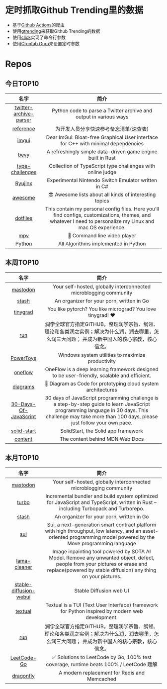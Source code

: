 # 定时抓取Github Trending里的数据
* 基于[Github Actions](https://docs.github.com/en/actions)的爬虫
* 使用[gtrending](https://github.com/hedythedev/gtrending)来获取Github Trending的数据
* 使用[click](https://github.com/pallets/click)实现了命令行参数
* 使用[Crontab Guru](https://crontab.guru/)来设置定时参数

# Repos
## 今日TOP10 
<!-- START OF DAILY_TOP10_REPOS -->
| 名字 | 简介 |
| :----: | :----: |
| [twitter-archive-parser](https://github.com/timhutton/twitter-archive-parser) | Python code to parse a Twitter archive and output in various ways |
| [reference](https://github.com/jaywcjlove/reference) | 为开发人员分享快速参考备忘清单(速查表) |
| [imgui](https://github.com/ocornut/imgui) | Dear ImGui: Bloat-free Graphical User interface for C++ with minimal dependencies |
| [bevy](https://github.com/bevyengine/bevy) | A refreshingly simple data-driven game engine built in Rust |
| [type-challenges](https://github.com/type-challenges/type-challenges) | Collection of TypeScript type challenges with online judge |
| [Ryujinx](https://github.com/Ryujinx/Ryujinx) | Experimental Nintendo Switch Emulator written in C# |
| [awesome](https://github.com/sindresorhus/awesome) | 😎 Awesome lists about all kinds of interesting topics |
| [dotfiles](https://github.com/ChristianLempa/dotfiles) | This contain my personal config files. Here you'll find configs, customizations, themes, and whatever I need to personalize my Linux and mac OS experience. |
| [mpv](https://github.com/mpv-player/mpv) | 🎥 Command line video player |
| [Python](https://github.com/TheAlgorithms/Python) | All Algorithms implemented in Python |
<!-- END OF DAILY_TOP10_REPOS -->

## 本周TOP10
<!-- START OF WEEKLY_TOP10_REPOS -->
| 名字 | 简介 |
| :----: | :----: |
| [mastodon](https://github.com/mastodon/mastodon) | Your self-hosted, globally interconnected microblogging community |
| [stash](https://github.com/stashapp/stash) | An organizer for your porn, written in Go |
| [tinygrad](https://github.com/geohot/tinygrad) | You like pytorch? You like micrograd? You love tinygrad! ❤️ |
| [run](https://github.com/The-Run-Philosophy-Organization/run) | 润学全球官方指定GITHUB，整理润学宗旨、纲领、理论和各类润之实例；解决为什么润，润去哪里，怎么润三大问题； 并成为新中国人的核心宗教，核心信念。 |
| [PowerToys](https://github.com/microsoft/PowerToys) | Windows system utilities to maximize productivity |
| [oneflow](https://github.com/Oneflow-Inc/oneflow) | OneFlow is a deep learning framework designed to be user-friendly, scalable and efficient. |
| [diagrams](https://github.com/mingrammer/diagrams) | 🎨 Diagram as Code for prototyping cloud system architectures |
| [30-Days-Of-JavaScript](https://github.com/Asabeneh/30-Days-Of-JavaScript) | 30 days of JavaScript programming challenge is a step-by-step guide to learn JavaScript programming language in 30 days. This challenge may take more than 100 days, please just follow your own pace. |
| [solid-start](https://github.com/solidjs/solid-start) | SolidStart, the Solid app framework |
| [content](https://github.com/mdn/content) | The content behind MDN Web Docs |
<!-- END OF WEEKLY_TOP10_REPOS -->

## 本月TOP10
<!-- START OF MONTHLY_TOP10_REPOS -->
| 名字 | 简介 |
| :----: | :----: |
| [mastodon](https://github.com/mastodon/mastodon) | Your self-hosted, globally interconnected microblogging community |
| [turbo](https://github.com/vercel/turbo) | Incremental bundler and build system optimized for JavaScript and TypeScript, written in Rust – including Turbopack and Turborepo. |
| [stash](https://github.com/stashapp/stash) | An organizer for your porn, written in Go |
| [sui](https://github.com/MystenLabs/sui) | Sui, a next-generation smart contract platform with high throughput, low latency, and an asset-oriented programming model powered by the Move programming language |
| [lama-cleaner](https://github.com/Sanster/lama-cleaner) | Image inpainting tool powered by SOTA AI Model. Remove any unwanted object, defect, people from your pictures or erase and replace(powered by stable diffusion) any thing on your pictures. |
| [stable-diffusion-webui](https://github.com/AUTOMATIC1111/stable-diffusion-webui) | Stable Diffusion web UI |
| [textual](https://github.com/Textualize/textual) | Textual is a TUI (Text User Interface) framework for Python inspired by modern web development. |
| [run](https://github.com/The-Run-Philosophy-Organization/run) | 润学全球官方指定GITHUB，整理润学宗旨、纲领、理论和各类润之实例；解决为什么润，润去哪里，怎么润三大问题； 并成为新中国人的核心宗教，核心信念。 |
| [LeetCode-Go](https://github.com/halfrost/LeetCode-Go) | ✅ Solutions to LeetCode by Go, 100% test coverage, runtime beats 100% / LeetCode 题解 |
| [dragonfly](https://github.com/dragonflydb/dragonfly) | A modern replacement for Redis and Memcached |
<!-- END OF MONTHLY_TOP10_REPOS -->
